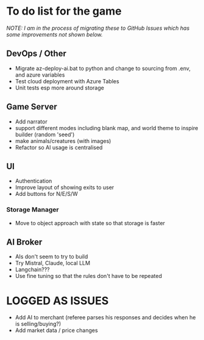 # To do list for the game

_NOTE: I am in the process of migrating these to GitHub Issues which has some improvements not shown below._

## DevOps / Other

- Migrate az-deploy-ai.bat to python and change to sourcing from .env, and azure variables
- Test cloud deployment with Azure Tables
- Unit tests esp more around storage

## Game Server

- Add narrator
- support different modes including blank map, and world theme to inspire builder (random 'seed')
- make animals/creatures (with images)
- Refactor so AI usage is centralised

## UI

- Authentication
- Improve layout of showing exits to user
- Add buttons for N/E/S/W

### Storage Manager

- Move to object approach with state so that storage is faster

## AI Broker

- AIs don't seem to try to build
- Try Mistral, Claude, local LLM
- Langchain???
- Use fine tuning so that the rules don't have to be repeated

# LOGGED AS ISSUES

- Add AI to merchant (referee parses his responses and decides when he is selling/buying?)
- Add market data / price changes
